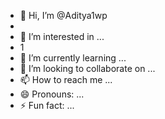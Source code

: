 - 👋 Hi, I’m @Aditya1wp
- <br>
- 👀 I’m interested in ...
- <ur>1
- 🌱 I’m currently learning ...
- 💞️ I’m looking to collaborate on ...
- 📫 How to reach me ...
- 😄 Pronouns: ...
- ⚡ Fun fact: ...

<!---
Aditya1wp/Aditya1wp is a ✨ special ✨ repository because its `README.md` (this file) appears on your GitHub profile.
You can click the Preview link to take a look at your changes.
--->
